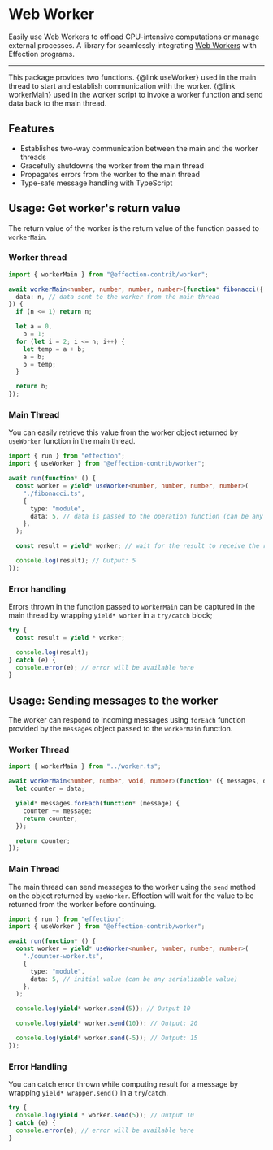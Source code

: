 # Web Worker

Easily use Web Workers to offload CPU-intensive computations or manage external
processes. A library for seamlessly integrating [Web Workers][Web Workers] with
Effection programs.

---

This package provides two functions. {@link useWorker} used in the main thread
to start and establish communication with the worker. {@link workerMain} used in
the worker script to invoke a worker function and send data back to the main
thread.

## Features

- Establishes two-way communication between the main and the worker threads
- Gracefully shutdowns the worker from the main thread
- Propagates errors from the worker to the main thread
- Type-safe message handling with TypeScript

## Usage: Get worker's return value

The return value of the worker is the return value of the function passed to
`workerMain`.

### Worker thread

```ts
import { workerMain } from "@effection-contrib/worker";

await workerMain<number, number, number, number>(function* fibonacci({
  data: n, // data sent to the worker from the main thread
}) {
  if (n <= 1) return n;

  let a = 0,
    b = 1;
  for (let i = 2; i <= n; i++) {
    let temp = a + b;
    a = b;
    b = temp;
  }

  return b;
});
```

### Main Thread

You can easily retrieve this value from the worker object returned by
`useWorker` function in the main thread.

```ts
import { run } from "effection";
import { useWorker } from "@effection-contrib/worker";

await run(function* () {
  const worker = yield* useWorker<number, number, number, number>(
    "./fibonacci.ts",
    {
      type: "module",
      data: 5, // data is passed to the operation function (can be any serializable value)
    },
  );

  const result = yield* worker; // wait for the result to receive the result

  console.log(result); // Output: 5
});
```

### Error handling

Errors thrown in the function passed to `workerMain` can be captured in the main
thread by wrapping `yield* worker` in a `try/catch` block;

```ts
try {
  const result = yield * worker;

  console.log(result);
} catch (e) {
  console.error(e); // error will be available here
}
```

## Usage: Sending messages to the worker

The worker can respond to incoming messages using `forEach` function provided by
the `messages` object passed to the `workerMain` function.

### Worker Thread

```ts
import { workerMain } from "../worker.ts";

await workerMain<number, number, void, number>(function* ({ messages, data }) {
  let counter = data;

  yield* messages.forEach(function* (message) {
    counter += message;
    return counter;
  });

  return counter;
});
```

### Main Thread

The main thread can send messages to the worker using the `send` method on the
object returned by `useWorker`. Effection will wait for the value to be returned
from the worker before continuing.

```ts
import { run } from "effection";
import { useWorker } from "@effection-contrib/worker";

await run(function* () {
  const worker = yield* useWorker<number, number, number, number>(
    "./counter-worker.ts",
    {
      type: "module",
      data: 5, // initial value (can be any serializable value)
    },
  );

  console.log(yield* worker.send(5)); // Output 10

  console.log(yield* worker.send(10)); // Output: 20

  console.log(yield* worker.send(-5)); // Output: 15
});
```

### Error Handling

You can catch error thrown while computing result for a message by wrapping
`yield* wrapper.send()` in a `try`/`catch`.

```ts
try {
  console.log(yield * worker.send(5)); // Output 10
} catch (e) {
  console.error(e); // error will be available here
}
```

[Web Workers]: https://developer.mozilla.org/en-US/docs/Web/API/Web_Workers_API/Using_web_workers
